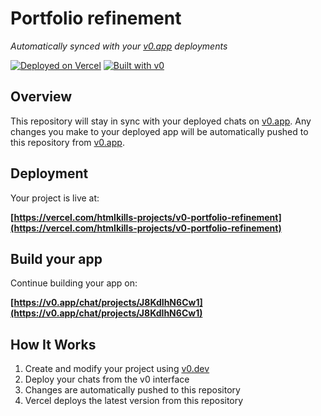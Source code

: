 # Portfolio refinement

*Automatically synced with your [v0.app](https://v0.app) deployments*

[![Deployed on Vercel](https://img.shields.io/badge/Deployed%20on-Vercel-black?style=for-the-badge&logo=vercel)](https://vercel.com/htmlkills-projects/v0-portfolio-refinement)
[![Built with v0](https://img.shields.io/badge/Built%20with-v0.app-black?style=for-the-badge)](https://v0.app/chat/projects/J8KdIhN6Cw1)

## Overview

This repository will stay in sync with your deployed chats on [v0.app](https://v0.app).
Any changes you make to your deployed app will be automatically pushed to this repository from [v0.app](https://v0.app).

## Deployment

Your project is live at:

**[https://vercel.com/htmlkills-projects/v0-portfolio-refinement](https://vercel.com/htmlkills-projects/v0-portfolio-refinement)**

## Build your app

Continue building your app on:

**[https://v0.app/chat/projects/J8KdIhN6Cw1](https://v0.app/chat/projects/J8KdIhN6Cw1)**

## How It Works

1. Create and modify your project using [v0.dev](https://v0.dev)
2. Deploy your chats from the v0 interface
3. Changes are automatically pushed to this repository
4. Vercel deploys the latest version from this repository
